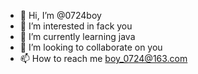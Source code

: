 - 👋 Hi, I’m @0724boy
- 👀 I’m interested in fack you
- 🌱 I’m currently learning java
- 💞️ I’m looking to collaborate on you
- 📫 How to reach me boy_0724@163.com

<!---
0724boy/0724boy is a ✨ special ✨ repository because its `README.md` (this file) appears on your GitHub profile.
You can click the Preview link to take a look at your changes.
--->
